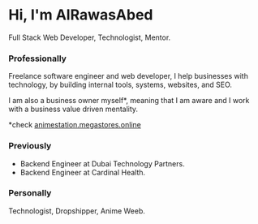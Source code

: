 # Hi, I'm AlRawasAbed
Full Stack Web Developer, Technologist, Mentor.

### Professionally
Freelance software engineer and web developer, I help businesses with technology, by building internal tools, systems, websites, and SEO.

I am also a business owner myself*, meaning that I am aware and I work with a business value driven mentality.

*check [animestation.megastores.online](https://animestation.megastores.online)


### Previously
- Backend Engineer at Dubai Technology Partners.
- Backend Engineer at Cardinal Health.

### Personally
Technologist, Dropshipper, Anime Weeb.
